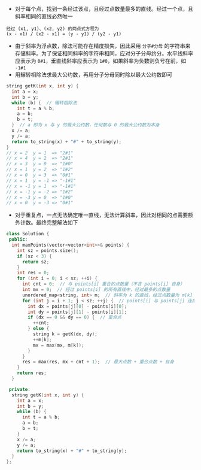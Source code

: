 * 对于每个点，找到一条经过该点，且经过点数量最多的直线。经过一个点，且斜率相同的直线必然唯一

```
经过 (x1, y1)、(x2, y2) 的两点式方程为
(x - x1) / (x2 - x1) = (y - y1) / (y2 - y1)
```

* 由于斜率为浮点数，除法可能存在精度损失，因此采用 `分子#分母` 的字符串来存储斜率。为了保证相同斜率的字符串相同，应对分子分母约分。水平线斜率应表示为 `0#1`，垂直线斜率应表示为 `1#0`，如果斜率为负数则负号在前，如 `-1#1`
* 用辗转相除法求最大公约数，再用分子分母同时除以最大公约数即可

```cpp
string getK(int x, int y) {
  int a = x;
  int b = y;
  while (b) {  // 辗转相除法
    int t = a % b;
    a = b;
    b = t;
  }  // a 即为 x 与 y 的最大公约数，任何数与 0 的最大公约数为本身
  x /= a;
  y /= a;
  return to_string(x) + "#" + to_string(y);
}
// x = 2  y = 1  => "2#1"
// x = 4  y = 2  => "2#1"
// x = 3  y = 0  => "1#0"
// x = 1  y = 2  => "1#2"
// x = 0  y = 3  => "0#1"
// x = 1  y = -1 => "-1#1"
// x = -1 y = 1  => "-1#1"
// x = -1 y = -2 => "1#2"
// x = -3 y = 0  => "1#0"
// x = 0  y = -3 => "0#1"
```

* 对于重复点，一点无法确定唯一直线，无法计算斜率，因此对相同的点需要额外计数。最终完整解法如下

```cpp
class Solution {
 public:
  int maxPoints(vector<vector<int>>& points) {
    int sz = points.size();
    if (sz < 3) {
      return sz;
    }
    int res = 0;
    for (int i = 0; i < sz; ++i) {
      int cnt = 0;  // 与 points[i] 重合的点数量（不含 points[i] 自身）
      int mx = 0;  // 经过 points[i] 的所有直线中，经过最多的点数量
      unordered_map<string, int> m;  // 斜率为 k 的直线，经过点数量为 m[k]
      for (int j = i + 1; j < sz; ++j) {  // points[i] 与 points[j] 连成的直线
        int dx = points[j][0] - points[i][0];
        int dy = points[j][1] - points[i][1];
        if (dx == 0 && dy == 0) {  // 重合点
          ++cnt;
        } else {
          string k = getK(dx, dy);
          ++m[k];
          mx = max(mx, m[k]);
        }
      }
      res = max(res, mx + cnt + 1);  // 最大点数 + 重合点数 + 自身
    }
    return res;
  }

 private:
  string getK(int x, int y) {
    int a = x;
    int b = y;
    while (b) {
      int t = a % b;
      a = b;
      b = t;
    }
    x /= a;
    y /= a;
    return to_string(x) + "#" + to_string(y);
  }
};
```
